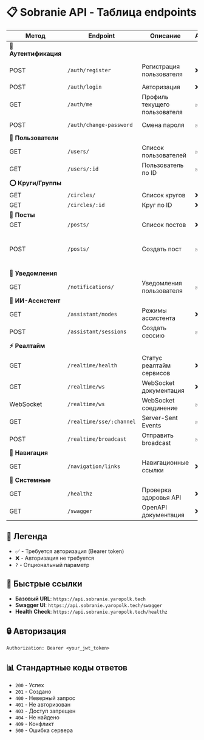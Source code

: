 # 📋 Sobranie API - Таблица endpoints

| Метод | Endpoint | Описание | Авторизация | Параметры |
|-------|----------|----------|-------------|-----------|
| **🔐 Аутентификация** |
| POST | `/auth/register` | Регистрация пользователя | ❌ | `email`, `password`, `firstName?`, `lastName?` |
| POST | `/auth/login` | Авторизация | ❌ | `email`, `password` |
| GET | `/auth/me` | Профиль текущего пользователя | ✅ | - |
| POST | `/auth/change-password` | Смена пароля | ✅ | `currentPassword`, `newPassword` |
| **👤 Пользователи** |
| GET | `/users/` | Список пользователей | ✅ | `page?`, `limit?` |
| GET | `/users/:id` | Пользователь по ID | ✅ | `id` (path) |
| **⭕ Круги/Группы** |
| GET | `/circles/` | Список кругов | ❌ | `page?`, `limit?` |
| GET | `/circles/:id` | Круг по ID | ❌ | `id` (path) |
| **📝 Посты** |
| GET | `/posts/` | Список постов | ❌ | `page?`, `limit?` |
| POST | `/posts/` | Создать пост | ✅ | `authorId`, `content`, `circleId?`, `attachments?`, `tags?` |
| **🔔 Уведомления** |
| GET | `/notifications/` | Уведомления пользователя | ✅ | - |
| **🤖 ИИ-Ассистент** |
| GET | `/assistant/modes` | Режимы ассистента | ❌ | - |
| POST | `/assistant/sessions` | Создать сессию | ✅ | `mode?` |
| **⚡ Реалтайм** |
| GET | `/realtime/health` | Статус реалтайм сервисов | ❌ | - |
| GET | `/realtime/ws` | WebSocket документация | ❌ | - |
| WebSocket | `/realtime/ws` | WebSocket соединение | ✅ | - |
| GET | `/realtime/sse/:channel` | Server-Sent Events | ✅ | `channel` (path), `token` (query) |
| POST | `/realtime/broadcast` | Отправить broadcast | ✅ | `type`, `channel`, `data` |
| **🧭 Навигация** |
| GET | `/navigation/links` | Навигационные ссылки | ❌ | - |
| **💊 Системные** |
| GET | `/healthz` | Проверка здоровья API | ❌ | - |
| GET | `/swagger` | OpenAPI документация | ❌ | - |

## 🔑 Легенда
- ✅ - Требуется авторизация (Bearer token)
- ❌ - Авторизация не требуется
- `?` - Опциональный параметр

## 📱 Быстрые ссылки
- **Базовый URL**: `https://api.sobranie.yaropolk.tech`
- **Swagger UI**: `https://api.sobranie.yaropolk.tech/swagger`
- **Health Check**: `https://api.sobranie.yaropolk.tech/healthz`

## 🔒 Авторизация
```
Authorization: Bearer <your_jwt_token>
```

## 📊 Стандартные коды ответов
- `200` - Успех
- `201` - Создано
- `400` - Неверный запрос
- `401` - Не авторизован
- `403` - Доступ запрещен
- `404` - Не найдено
- `409` - Конфликт
- `500` - Ошибка сервера
